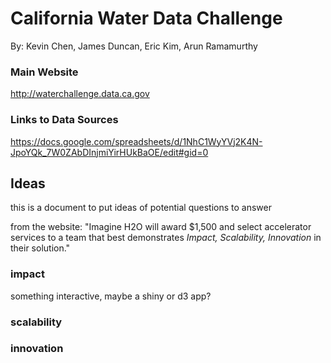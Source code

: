 # California Water Data Challenge
By: Kevin Chen, James Duncan, Eric Kim, Arun Ramamurthy

### Main Website
http://waterchallenge.data.ca.gov

### Links to Data Sources
https://docs.google.com/spreadsheets/d/1NhC1WyYVj2K4N-JpoYQk_7W0ZAbDInjmiYirHUkBaOE/edit#gid=0

## Ideas

this is a document to put ideas of potential questions to answer

from the website: "Imagine H2O will award $1,500 and select accelerator services to a team that best demonstrates _Impact, Scalability, Innovation_ in their solution."

### impact
something interactive, maybe a shiny or d3 app?

### scalability


### innovation


